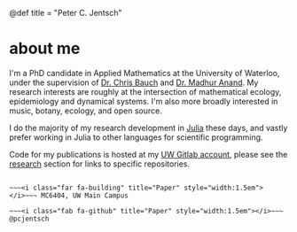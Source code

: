@def title = "Peter C. Jentsch"

# about me

I'm a PhD candidate in Applied Mathematics at the University of Waterloo, under the supervision of [Dr. Chris Bauch](https://www.math.uwaterloo.ca/~cbauch/) and [Dr. Madhur Anand](https://ses.uoguelph.ca/people/madhur-anand). My research interests are roughly at the intersection of mathematical ecology, epidemiology and dynamical systems.
I'm also more broadly interested in music, botany, ecology, and open source. 

I do the majority of my research development in [Julia](https://julialang.org/) these days, and vastly prefer working in Julia to other languages for scientific programming.

Code for my publications is hosted at my [UW Gitlab account](https://git.uwaterloo.ca/pjentsch), please see the [research](/cv) section for links to specific repositories.

~~~<i class="fa fa-envelope" title="Paper" style="width:1.5em"></i>~~~ (firstinitial)(lastname)@uwaterloo.ca

~~~<i class="far fa-building" title="Paper" style="width:1.5em"></i>~~~ MC6404, UW Main Campus

~~~<i class="fab fa-github" title="Paper" style="width:1.5em"></i>~~~ @pcjentsch





